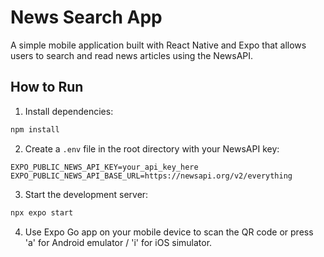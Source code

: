 # News Search App

A simple mobile application built with React Native and Expo that allows users to search and read news articles using the NewsAPI.

## How to Run

1. Install dependencies:

```bash
npm install
```

2. Create a `.env` file in the root directory with your NewsAPI key:

```
EXPO_PUBLIC_NEWS_API_KEY=your_api_key_here
EXPO_PUBLIC_NEWS_API_BASE_URL=https://newsapi.org/v2/everything
```

3. Start the development server:

```bash
npx expo start
```

4. Use Expo Go app on your mobile device to scan the QR code or press 'a' for Android emulator / 'i' for iOS simulator.
